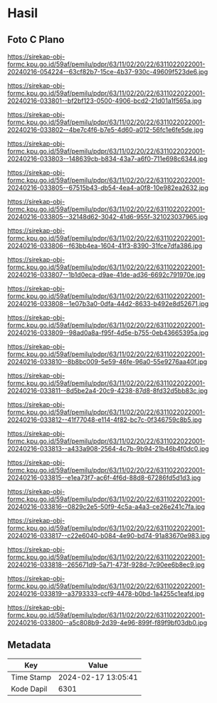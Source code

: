 # Hasil

## Foto C Plano

https://sirekap-obj-formc.kpu.go.id/59af/pemilu/pdpr/63/11/02/20/22/6311022022001-20240216-054224--63cf82b7-15ce-4b37-930c-49609f523de6.jpg

https://sirekap-obj-formc.kpu.go.id/59af/pemilu/pdpr/63/11/02/20/22/6311022022001-20240216-033801--bf2bf123-0500-4906-bcd2-21d01a1f565a.jpg

https://sirekap-obj-formc.kpu.go.id/59af/pemilu/pdpr/63/11/02/20/22/6311022022001-20240216-033802--4be7c4f6-b7e5-4d60-a012-56fc1e6fe5de.jpg

https://sirekap-obj-formc.kpu.go.id/59af/pemilu/pdpr/63/11/02/20/22/6311022022001-20240216-033803--148639cb-b834-43a7-a6f0-711e698c6344.jpg

https://sirekap-obj-formc.kpu.go.id/59af/pemilu/pdpr/63/11/02/20/22/6311022022001-20240216-033805--67515b43-db54-4ea4-a0f8-10e982ea2632.jpg

https://sirekap-obj-formc.kpu.go.id/59af/pemilu/pdpr/63/11/02/20/22/6311022022001-20240216-033805--32148d62-3042-41d6-955f-321023037965.jpg

https://sirekap-obj-formc.kpu.go.id/59af/pemilu/pdpr/63/11/02/20/22/6311022022001-20240216-033806--f63bb4ea-1604-41f3-8390-31fce7dfa386.jpg

https://sirekap-obj-formc.kpu.go.id/59af/pemilu/pdpr/63/11/02/20/22/6311022022001-20240216-033807--1b1d0eca-d9ae-41de-ad36-6692c791970e.jpg

https://sirekap-obj-formc.kpu.go.id/59af/pemilu/pdpr/63/11/02/20/22/6311022022001-20240216-033808--1e07b3a0-0dfa-44d2-8633-b492e8d52671.jpg

https://sirekap-obj-formc.kpu.go.id/59af/pemilu/pdpr/63/11/02/20/22/6311022022001-20240216-033809--98ad0a8a-f95f-4d5e-b755-0eb43665395a.jpg

https://sirekap-obj-formc.kpu.go.id/59af/pemilu/pdpr/63/11/02/20/22/6311022022001-20240216-033810--8b8bc009-5e59-46fe-96a0-55e9276aa40f.jpg

https://sirekap-obj-formc.kpu.go.id/59af/pemilu/pdpr/63/11/02/20/22/6311022022001-20240216-033811--8d5be2a4-20c9-4238-87d8-8fd32d5bb83c.jpg

https://sirekap-obj-formc.kpu.go.id/59af/pemilu/pdpr/63/11/02/20/22/6311022022001-20240216-033812--41f77048-e114-4f82-bc7c-0f346759c8b5.jpg

https://sirekap-obj-formc.kpu.go.id/59af/pemilu/pdpr/63/11/02/20/22/6311022022001-20240216-033813--a433a908-2564-4c7b-9b94-21b46b4f0dc0.jpg

https://sirekap-obj-formc.kpu.go.id/59af/pemilu/pdpr/63/11/02/20/22/6311022022001-20240216-033815--e1ea73f7-ac6f-4f6d-88d8-67286fd5d1d3.jpg

https://sirekap-obj-formc.kpu.go.id/59af/pemilu/pdpr/63/11/02/20/22/6311022022001-20240216-033816--0829c2e5-50f9-4c5a-a4a3-ce26e241c7fa.jpg

https://sirekap-obj-formc.kpu.go.id/59af/pemilu/pdpr/63/11/02/20/22/6311022022001-20240216-033817--c22e6040-b084-4e90-bd74-91a83670e983.jpg

https://sirekap-obj-formc.kpu.go.id/59af/pemilu/pdpr/63/11/02/20/22/6311022022001-20240216-033818--265671d9-5a71-473f-928d-7c90ee6b8ec9.jpg

https://sirekap-obj-formc.kpu.go.id/59af/pemilu/pdpr/63/11/02/20/22/6311022022001-20240216-033819--a3793333-ccf9-4478-b0bd-1a4255c1eafd.jpg

https://sirekap-obj-formc.kpu.go.id/59af/pemilu/pdpr/63/11/02/20/22/6311022022001-20240216-033800--a5c808b9-2d39-4e96-899f-f89f9bf03db0.jpg


## Metadata

| Key        | Value               |
| ---------- | ------------------- |
| Time Stamp | 2024-02-17 13:05:41 |
| Kode Dapil | 6301                |



